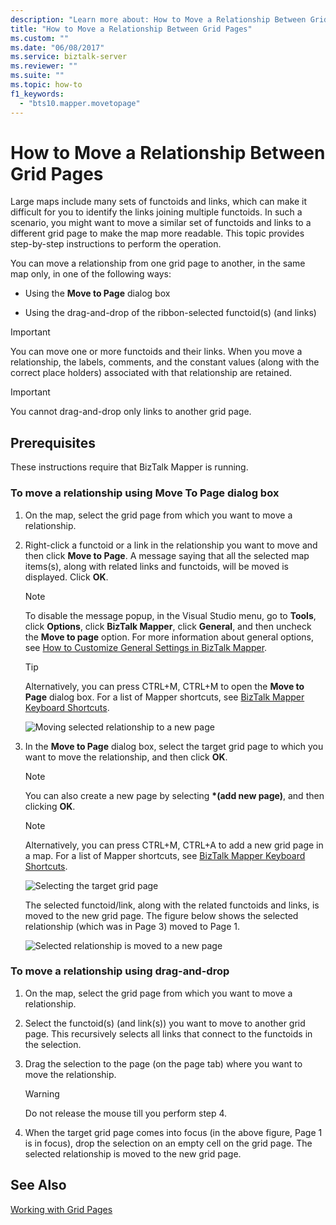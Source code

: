 ```yaml
---
description: "Learn more about: How to Move a Relationship Between Grid Pages"
title: "How to Move a Relationship Between Grid Pages"
ms.custom: ""
ms.date: "06/08/2017"
ms.service: biztalk-server
ms.reviewer: ""
ms.suite: ""
ms.topic: how-to
f1_keywords: 
  - "bts10.mapper.movetopage"
---
```

# How to Move a Relationship Between Grid Pages
Large maps include many sets of functoids and links, which can make it difficult for you to identify the links joining multiple functoids. In such a scenario, you might want to move a similar set of functoids and links to a different grid page to make the map more readable. This topic provides step-by-step instructions to perform the operation.  
  
 You can move a relationship from one grid page to another, in the same map only, in one of the following ways:  
  
-   Using the **Move to Page** dialog box  
  
-   Using the drag-and-drop of the ribbon-selected functoid(s) (and links)  
  
> [!IMPORTANT]
>  You can move one or more functoids and their links. When you move a relationship, the labels, comments, and the constant values (along with the correct place holders) associated with that relationship are retained.  
  
> [!IMPORTANT]
>  You cannot drag-and-drop only links to another grid page.  
  
## Prerequisites  
 These instructions require that BizTalk Mapper is running.  
  
### To move a relationship using Move To Page dialog box  
  
1.  On the map, select the grid page from which you want to move a relationship.  
  
2.  Right-click a functoid or a link in the relationship you want to move and then click **Move to Page**. A message saying that all the selected map items(s), along with related links and functoids, will be moved is displayed. Click **OK**.  
  
    > [!NOTE]
    >  To disable the message popup, in the Visual Studio menu, go to **Tools**, click **Options**, click **BizTalk Mapper**, click **General**, and then uncheck the **Move to page** option. For more information about general options, see [How to Customize General Settings in BizTalk Mapper](../core/how-to-customize-general-settings-in-biztalk-mapper.md).  
  
    > [!TIP]
    >  Alternatively, you can press CTRL+M, CTRL+M to open the **Move to Page** dialog box. For a list of Mapper shortcuts, see [BizTalk Mapper Keyboard Shortcuts](../core/biztalk-mapper-keyboard-shortcuts.md).  
  
     ![Moving selected relationship to a new page](../core/media/moving-a-functoid-new.gif "Moving_a_functoid_new")  
  
3.  In the **Move to Page** dialog box, select the target grid page to which you want to move the relationship, and then click **OK**.  
  
    > [!NOTE]
    >  You can also create a new page by selecting **\*(add new page)**, and then clicking **OK**.  
  
    > [!NOTE]
    >  Alternatively, you can press CTRL+M, CTRL+A to add a new grid page in a map. For a list of Mapper shortcuts, see [BizTalk Mapper Keyboard Shortcuts](../core/biztalk-mapper-keyboard-shortcuts.md).  
  
     ![Selecting the target grid page](../core/media/moving-a-functoid-step4.gif "Moving_a_functoid_Step4")  
  
     The selected functoid/link, along with the related functoids and links, is moved to the new grid page. The figure below shows the selected relationship (which was in Page 3) moved to Page 1.  
  
     ![Selected relationship is moved to a new page](../core/media/moving-a-functoid-new2.gif "Moving_a_functoid_new2")  
  
### To move a relationship using drag-and-drop  
  
1.  On the map, select the grid page from which you want to move a relationship.  
  
2.  Select the functoid(s) (and link(s)) you want to move to another grid page. This recursively selects all links that connect to the functoids in the selection.  
  
3.  Drag the selection to the page (on the page tab) where you want to move the relationship.  
  
    > [!WARNING]
    >  Do not release the mouse till you perform step 4.  
  
4.  When the target grid page comes into focus (in the above figure, Page 1 is in focus), drop the selection on an empty cell on the grid page. The selected relationship is moved to the new grid page.  
  
## See Also  
 [Working with Grid Pages](../core/working-with-grid-pages.md)

